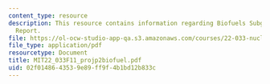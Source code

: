 ```yaml
---
content_type: resource
description: This resource contains information regarding Biofuels Subgroup Progress
  Report.
file: https://ol-ocw-studio-app-qa.s3.amazonaws.com/courses/22-033-nuclear-systems-design-project-fall-2011/02f0148643539e89ff9f4b1bd12b833c_MIT22_033F11_projp2biofuel.pdf
file_type: application/pdf
resourcetype: Document
title: MIT22_033F11_projp2biofuel.pdf
uid: 02f01486-4353-9e89-ff9f-4b1bd12b833c
---
```

